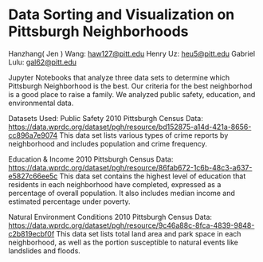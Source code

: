 # Data Sorting and Visualization on Pittsburgh Neighborhoods

Hanzhang( Jen ) Wang: haw127@pitt.edu
Henry Uz: heu5@pitt.edu
Gabriel Lulu: gal62@pitt.edu


Jupyter Notebooks that analyze three data sets to determine which Pittsburgh Neighborhood is the best. Our criteria for the best neighborhod is a good place to raise a family. We analyzed public safety, education, and environmental data. 

Datasets Used: 
Public Safety 2010 Pittsburgh Census Data: https://data.wprdc.org/dataset/pgh/resource/bd152875-a14d-421a-8656-cc896a7e9074
This data set lists various types of crime reports by neighborhood and includes population and crime frequency. 

Education & Income 2010 Pittsburgh Census Data: https://data.wprdc.org/dataset/pgh/resource/86fab672-1c6b-48c3-a637-e5827c66ee5c
This data set contains the highest level of education that residents in each neighborhood have completed, expressed as a percentage of overall population. It also includes median income and estimated percentage under poverty. 

Natural Environment Conditions 2010 Pittsburgh Census Data: https://data.wprdc.org/dataset/pgh/resource/9c46a88c-8fca-4839-9848-c2b819ecbf0f
This data set lists total land area and park space in each neighborhood, as well as the portion susceptible to natural events like landslides and floods. 
